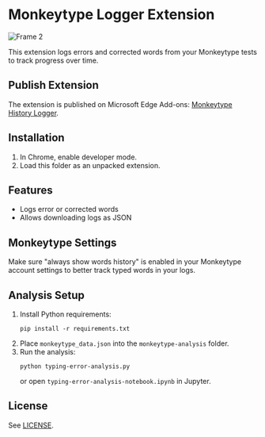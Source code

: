 # Monkeytype Logger Extension

![Frame 2](https://github.com/user-attachments/assets/c2d8ad26-bc21-40e0-901b-262c96b1e4d7)


This extension logs errors and corrected words from your Monkeytype tests to track progress over time.

## Publish Extension

The extension is published on Microsoft Edge Add-ons:
[Monkeytype History Logger](https://microsoftedge.microsoft.com/addons/detail/monkeytype-history-logger/ophgnpohledibffckhpabdcciniinnjo).

## Installation

1. In Chrome, enable developer mode.
2. Load this folder as an unpacked extension.

## Features

- Logs error or corrected words
- Allows downloading logs as JSON

## Monkeytype Settings

Make sure "always show words history" is enabled in your Monkeytype account settings
to better track typed words in your logs.

## Analysis Setup

1. Install Python requirements:
   ```
   pip install -r requirements.txt
   ```
2. Place `monkeytype_data.json` into the `monkeytype-analysis` folder.
3. Run the analysis:
   ```
   python typing-error-analysis.py
   ```
   or open `typing-error-analysis-notebook.ipynb` in Jupyter.

## License

See [LICENSE](./LICENSE).
